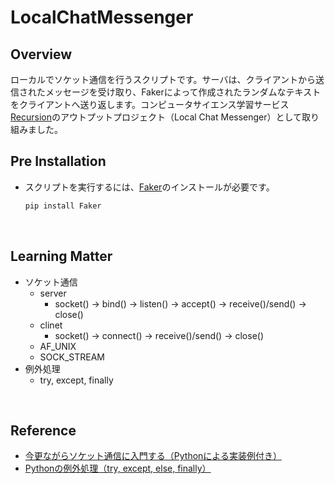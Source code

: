 # LocalChatMessenger

## Overview
ローカルでソケット通信を行うスクリプトです。サーバは、クライアントから送信されたメッセージを受け取り、Fakerによって作成されたランダムなテキストをクライアントへ送り返します。コンピュータサイエンス学習サービス[Recursion](https://recursionist.io/)のアウトプットプロジェクト（Local Chat Messenger）として取り組みました。
<br />

## Pre Installation
* スクリプトを実行するには、[Faker](https://pypi.org/project/Faker/0.7.4/)のインストールが必要です。
	```zsh
	pip install Faker
	```
<br />

## Learning Matter
* ソケット通信
	* server
		* socket() → bind() → listen() → accept() → receive()/send() → close()
	* clinet
		* socket() → connect() → receive()/send() → close()
	* AF_UNIX
	* SOCK_STREAM
* 例外処理
	* try, except, finally
<br />

## Reference
* [今更ながらソケット通信に入門する（Pythonによる実装例付き）](https://qiita.com/t_katsumura/items/a83431671a41d9b6358f)
* [Pythonの例外処理（try, except, else, finally）](https://note.nkmk.me/python-try-except-else-finally/)
